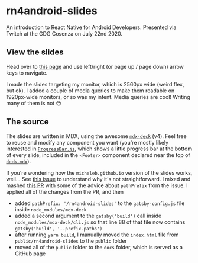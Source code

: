 # rn4android-slides

An introduction to React Native for Android Developers. Presented via Twitch at the GDG Cosenza on July 22nd 2020.

## View the slides

Head over to [this page](https://micheleb.github.io/rn4android-slides/) and use left/right (or page up / page down) arrow keys to navigate.

I made the slides targeting my monitor, which is 2560px wide (weird flex, but ok). I added a couple of media queries to make them readable on 1920px-wide monitors, or so was my intent. Media queries are cool! Writing many of them is not ☹️

## The source

The slides are written in MDX, using the awesome [`mdx-deck`](https://github.com/jxnblk/mdx-deck) (v4). Feel free to reuse and modify any component you want (you're mostly likely interested in [`ProgressBar.js`](https://github.com/micheleb/rn4android-slides/blob/master/ProgressBar.js), which shows a little progress bar at the bottom of every slide, included in the `<Footer>` component declared near the top of [`deck.mdx`](https://github.com/micheleb/rn4android-slides/blob/master/deck.mdx)).

If you're wondering how the `micheleb.github.io` version of the slides works, well... See [this issue](https://github.com/jxnblk/mdx-deck/issues/535) to understand why it's not straightforward. I mixed and mashed [this PR](https://github.com/jxnblk/mdx-deck/pull/717) with some of the advice about `pathPrefix` from the issue. I applied all of the changes from the PR, and then

- added `pathPrefix: '/rn4android-slides'` to the `gatsby-config.js` file inside `node_modules/mdx-deck`
- added a second argument to the `gatsby('build')` call inside `node_modules/mdx-deck/cli.js` so that line 88 of that file now contains `gatsby('build', '--prefix-paths')`
- after running `yarn build`, I manually moved the `index.html` file from `public/rn4android-slides` to the `public` folder
- moved all of the `public` folder to the `docs` folder, which is served as a GitHub page
